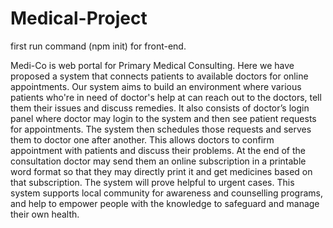 # Medical-Project
first run command (npm init) for front-end.  


Medi-Co is web portal for Primary Medical Consulting. Here we have proposed a system that connects 
patients to available doctors for online appointments. Our system aims to build an environment where various 
patients who're in need of doctor's help at can reach out to the doctors, tell them their issues and discuss 
remedies. It also consists of doctor’s login panel where doctor may login to the system and then see patient 
requests for appointments. The system then schedules those requests and serves them to doctor one after 
another. This allows doctors to confirm appointment with patients and discuss their problems. At the end of 
the consultation doctor may send them an online subscription in a printable word format so that they may 
directly print it and get medicines based on that subscription. The system will prove helpful to urgent cases. 
This system supports local community for awareness and counselling programs, and help to empower 
people with the knowledge to safeguard and manage their own health.
